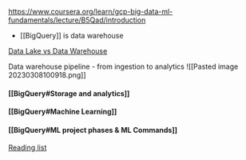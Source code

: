 https://www.coursera.org/learn/gcp-big-data-ml-fundamentals/lecture/B5Qad/introduction

- [[BigQuery]] is data warehouse

[Data Lake vs Data Warehouse](https://medium.com/codex/data-lake-vs-data-warehouse-4584b5fd83d0#:~:text=A%20Data%20Lake%20is%20a,a%20specific%20purpose%20%5B1%5D)

Data warehouse pipeline - from ingestion to analytics
![[Pasted image 20230308100918.png]]

#### [[BigQuery#Storage and analytics]]
#### [[BigQuery#Machine Learning]]
#### [[BigQuery#ML project phases & ML Commands]]

[Reading list](https://d3c33hcgiwev3.cloudfront.net/vu7aSmKrTB-u2kpiq4wflA_321b7127dfe04c42919aca18c42b16a1_M3-_-Reading-list-_-Big-Data-and-Machine-Learning-Fundamentals.pdf?Expires=1678406400&Signature=dsf066IkvFy5pzTUB-ssZ0rMphtkH6tb5oGqtM85HCvBLx8CarwZ1iQm5QqBKpHNzqnmhW4q4-xx9c9skhO0igRG5ajtRRhz6HSfQa07N7ED7s3moJLoJyKPYQ80QmbFJiVHRa85NfWKxsZOevQqLajvJIqcibBGincUhv4mdfU_&Key-Pair-Id=APKAJLTNE6QMUY6HBC5A)
